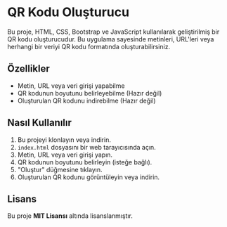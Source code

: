 # QR Kodu Oluşturucu

Bu proje, HTML, CSS, Bootstrap ve JavaScript kullanılarak geliştirilmiş bir QR kodu oluşturucudur. Bu uygulama sayesinde metinleri, URL'leri veya herhangi bir veriyi QR kodu formatında oluşturabilirsiniz.

## Özellikler

- Metin, URL veya veri girişi yapabilme
- QR kodunun boyutunu belirleyebilme (Hazır değil)
- Oluşturulan QR kodunu indirebilme (Hazır değil)

## Nasıl Kullanılır

1. Bu projeyi klonlayın veya indirin.
2. `index.html` dosyasını bir web tarayıcısında açın.
3. Metin, URL veya veri girişi yapın.
4. QR kodunun boyutunu belirleyin (isteğe bağlı).
5. "Oluştur" düğmesine tıklayın.
6. Oluşturulan QR kodunu görüntüleyin veya indirin.

## Lisans
Bu proje **MIT Lisansı** altında lisanslanmıştır.
